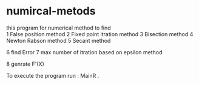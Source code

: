 # numircal-metods
this program for numerical method to find  
 1 False position method 
 2 Fixed point itration method
 3 Bisection method
 4 Newton Rabson method 
 5 Secant method
 
 6 find Error 
 7 max number of itration based on epsilon method
 

 8 genrate F'(X) 
 
To execute the program  run  : MainR  .
